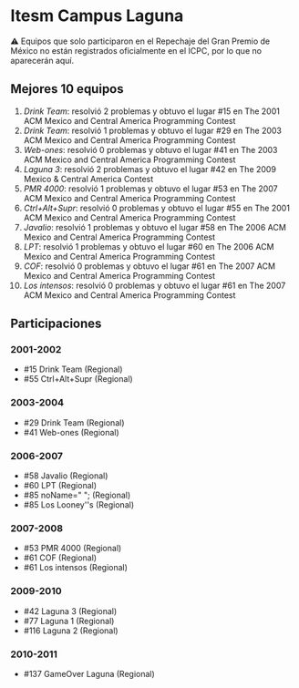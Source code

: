 # Itesm Campus Laguna

:warning: Equipos que solo participaron en el Repechaje del Gran Premio de México no están registrados oficialmente en el ICPC, por lo que no aparecerán aquí.

## Mejores 10 equipos

1. _Drink Team_: resolvió 2 problemas y obtuvo el lugar #15 en The 2001 ACM Mexico and Central America Programming Contest
1. _Drink Team_: resolvió 1 problemas y obtuvo el lugar #29 en The 2003 ACM Mexico and Central America Programming Contest
1. _Web-ones_: resolvió 0 problemas y obtuvo el lugar #41 en The 2003 ACM Mexico and Central America Programming Contest
1. _Laguna 3_: resolvió 2 problemas y obtuvo el lugar #42 en The 2009 Mexico & Central America Contest
1. _PMR 4000_: resolvió 1 problemas y obtuvo el lugar #53 en The 2007 ACM Mexico and Central America Programming Contest
1. _Ctrl+Alt+Supr_: resolvió 0 problemas y obtuvo el lugar #55 en The 2001 ACM Mexico and Central America Programming Contest
1. _Javalio_: resolvió 1 problemas y obtuvo el lugar #58 en The 2006 ACM Mexico and Central America Programming Contest
1. _LPT_: resolvió 1 problemas y obtuvo el lugar #60 en The 2006 ACM Mexico and Central America Programming Contest
1. _COF_: resolvió 0 problemas y obtuvo el lugar #61 en The 2007 ACM Mexico and Central America Programming Contest
1. _Los intensos_: resolvió 0 problemas y obtuvo el lugar #61 en The 2007 ACM Mexico and Central America Programming Contest

## Participaciones

### 2001-2002

- #15 Drink Team (Regional)
- #55 Ctrl+Alt+Supr (Regional)

### 2003-2004

- #29 Drink Team (Regional)
- #41 Web-ones (Regional)

### 2006-2007

- #58 Javalio (Regional)
- #60 LPT (Regional)
- #85 noName=" "; (Regional)
- #85 Los Looney''s (Regional)

### 2007-2008

- #53 PMR 4000 (Regional)
- #61 COF (Regional)
- #61 Los intensos (Regional)

### 2009-2010

- #42 Laguna 3 (Regional)
- #77 Laguna 1 (Regional)
- #116 Laguna 2 (Regional)

### 2010-2011

- #137 GameOver Laguna (Regional)



